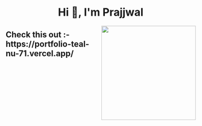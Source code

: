 <h1 align="center">Hi 👋, I'm Prajjwal</h1>
<img align="right" width="250" padding-left="50" src="https://raw.githubusercontent.com/gist/ManulMax/2d20af60d709805c55fd784ca7cba4b9/raw/bcfeac7604f674ace63623106eb8bb8471d844a6/github.gif" />
<h2>Check this out :- https://portfolio-teal-nu-71.vercel.app/</h2>




